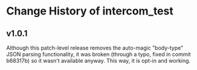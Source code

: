 # Change History of intercom_test

## v1.0.1

Although this patch-level release removes the auto-magic "body-type" JSON parsing functionality, it was broken (through a typo, fixed in commit b68317b) so it wasn't available anyway.  This way, it is opt-in and working.
